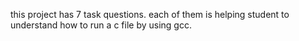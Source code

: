 this project has 7 task questions. each of them is helping student to understand how to run a c file by using gcc.